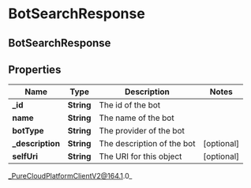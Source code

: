 # BotSearchResponse

## BotSearchResponse

## Properties

|Name | Type | Description | Notes|
|------------ | ------------- | ------------- | -------------|
| **_id** | **String** | The id of the bot | |
| **name** | **String** | The name of the bot | |
| **botType** | **String** | The provider of the bot | |
| **_description** | **String** | The description of the bot | [optional] |
| **selfUri** | **String** | The URI for this object | [optional] |



_PureCloudPlatformClientV2@164.1.0_
